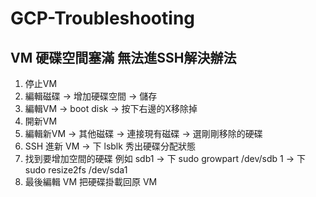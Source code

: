 # GCP-Troubleshooting

## VM 硬碟空間塞滿 無法進SSH解決辦法
1. 停止VM
2. 編輯磁碟 -> 增加硬碟空間 -> 儲存
3. 編輯VM -> boot disk -> 按下右邊的X移除掉
4. 開新VM
5. 編輯新VM -> 其他磁碟 -> 連接現有磁碟 -> 選剛剛移除的硬碟
6. SSH 進新 VM -> 下 lsblk 秀出硬碟分配狀態 
7. 找到要增加空間的硬碟 例如 sdb1 -> 下 sudo growpart /dev/sdb 1 -> 下 sudo resize2fs /dev/sda1
8. 最後編輯 VM 把硬碟掛載回原 VM
